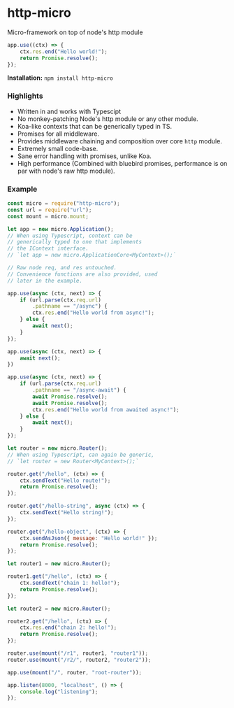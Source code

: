# http-micro

Micro-framework on top of node's http module

```js
app.use((ctx) => {
    ctx.res.end("Hello world!");
    return Promise.resolve();
});
```

**Installation:** `npm install http-micro`

### Highlights
- Written in and works with Typescipt
- No monkey-patching Node's http module or any other module.
- Koa-like contexts that can be generically typed in TS.
- Promises for all middleware.
- Provides middleware chaining and composition over core `http` module.
- Extremely small code-base.
- Sane error handling with promises, unlike Koa.
- High performance (Combined with bluebird promises, 
  performance is on par with node's raw http module).

### Example

```js
const micro = require("http-micro");
const url = require("url");
const mount = micro.mount;

let app = new micro.Application();
// When using Typescript, context can be 
// generically typed to one that implements
// the IContext interface.
// `let app = new micro.ApplicationCore<MyContext>();`

// Raw node req, and res untouched.
// Convenience functions are also provided, used
// later in the example.

app.use(async (ctx, next) => {
    if (url.parse(ctx.req.url)
        .pathname == "/async") {
        ctx.res.end("Hello world from async!");
    } else {
        await next();
    }
});

app.use(async (ctx, next) => {
    await next();
})

app.use(async (ctx, next) => {
    if (url.parse(ctx.req.url)
        .pathname == "/async-await") {
        await Promise.resolve();
        await Promise.resolve();
        ctx.res.end("Hello world from awaited async!");
    } else {
        await next();
    }
});

let router = new micro.Router();
// When using Typescript, can again be generic,
// `let router = new Router<MyContext>();`

router.get("/hello", (ctx) => {
    ctx.sendText("Hello route!");
    return Promise.resolve();
});

router.get("/hello-string", async (ctx) => {
    ctx.sendText("Hello string!");
});

router.get("/hello-object", (ctx) => {
    ctx.sendAsJson({ message: "Hello world!" });
    return Promise.resolve();
});

let router1 = new micro.Router();

router1.get("/hello", (ctx) => {
    ctx.sendText("chain 1: hello!");
    return Promise.resolve();
});

let router2 = new micro.Router();

router2.get("/hello", (ctx) => {
    ctx.res.end("chain 2: hello!");
    return Promise.resolve();
});

router.use(mount("/r1", router1, "router1"));
router.use(mount("/r2/", router2, "router2"));

app.use(mount("/", router, "root-router"));

app.listen(8000, "localhost", () => {
    console.log("listening");
});
```
